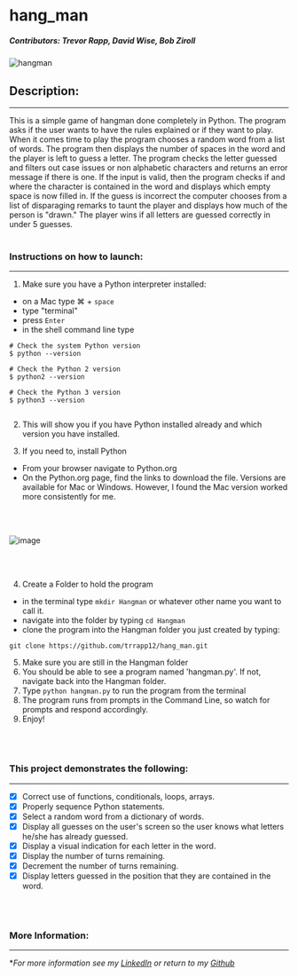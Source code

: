 # hang_man

##### Contributors: Trevor Rapp, David Wise, Bob Ziroll 

![hangman](https://cloud.githubusercontent.com/assets/11747875/8296599/8e007646-190f-11e5-83ce-64c7a3ef2ee2.jpg)


## Description:
---
This is a simple game of hangman done completely in Python.  The program asks if the user wants to have the rules explained or if they want to play.  When it comes time to play the program chooses a random word from a list of words.  The program then displays the number of spaces in the word and the player is left to guess a letter.  The program checks the letter guessed and filters out case issues or non alphabetic characters and returns an error message if there is one.  If the input is valid, then the program checks if and where the character is contained in the word and displays which empty space is now filled in.  If the guess is incorrect the computer chooses from a list of disparaging remarks to taunt the player and displays how much of the person is "drawn." The player wins if all letters are guessed correctly in under 5 guesses.
<br/>
<br/>



### Instructions on how to launch:
---

1. Make sure you have a Python interpreter installed: 
  - on a Mac type &#8984;  + `space`
  - type "terminal"
  - press `Enter`
  - in the shell command line type 
 ```
 # Check the system Python version
$ python --version

# Check the Python 2 version
$ python2 --version

# Check the Python 3 version
$ python3 --version


```
2. This will show you if you have Python installed already and which version you have installed. 
 
3. If you need to, install Python
  - From your browser navigate to Python.org
  - On the Python.org page, find the links to download the file.  Versions are available for Mac or Windows.  However, I found the Mac version worked more consistently for me. 
  <br/>
  <br/>
  
  ![image](https://user-images.githubusercontent.com/11747875/129993191-4912f7c9-edeb-40ad-b73f-96a35f4dc884.png)
  
  <br/>
  <br/>

4. Create a Folder to hold the program
  - in the terminal type `mkdir Hangman` or whatever other name you want to call it. 
  - navigate into the folder by typing `cd Hangman`
  - clone the program into the Hangman folder you just created by typing: 
 
 ```
 git clone https://github.com/trrapp12/hang_man.git
 ```
  
5. Make sure you are still in the Hangman folder
6. You should be able to see a program named 'hangman.py'.  If not, navigate back into the Hangman folder.  
7. Type `python hangman.py` to run the program from the terminal
8. The program runs from prompts in the Command Line, so watch for prompts and respond accordingly. 
9. Enjoy!
<br/>
<br/>

### This project demonstrates the following:
---

- [x]  Correct use of functions, conditionals, loops, arrays.
- [x]  Properly sequence Python statements.
- [x]  Select a random word from a dictionary of words.
- [x]  Display all guesses on the user's screen so the user knows what letters he/she has already guessed.
- [x]  Display a visual indication for each letter in the word.
- [x]  Display the number of turns remaining.
- [x]  Decrement the number of turns remaining.
- [x]  Display letters guessed in the position that they are contained in the word.

<br/>
<br/>

### More Information:
---

\**For more information see my [LinkedIn](https://www.linkedin.com/in/trevor-rapp-042a1037) or return to my [Github](https://github.com/trrapp12)*
